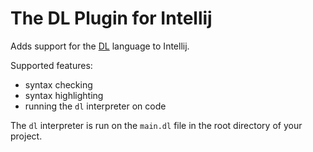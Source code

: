 # The DL Plugin for Intellij

Adds support for the [DL](https://github.com/zachsully/dl) language to
Intellij.

Supported features:
* syntax checking
* syntax highlighting
* running the `dl` interpreter on code

The `dl` interpreter is run on the `main.dl` file in the root directory of your
project.
